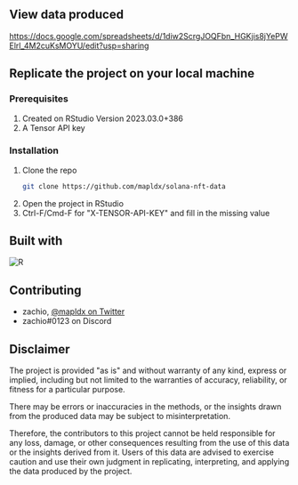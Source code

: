 ## View data produced
https://docs.google.com/spreadsheets/d/1diw2ScrgJOQFbn_HGKjis8jYePWElrl_4M2cuKsMOYU/edit?usp=sharing

## Replicate the project on your local machine
### Prerequisites

1. Created on RStudio Version 2023.03.0+386
2. A Tensor API key

### Installation

1. Clone the repo
   ```sh
   git clone https://github.com/mapldx/solana-nft-data
   ```
2. Open the project in RStudio
3. Ctrl-F/Cmd-F for "X-TENSOR-API-KEY" and fill in the missing value
   
## Built with
![R](https://img.shields.io/badge/R-276DC3?style=for-the-badge&logo=r&logoColor=white)

## Contributing
* zachio, [@mapldx on Twitter](https://twitter.com/mapldx)
* zachio#0123 on Discord

## Disclaimer
The project is provided "as is" and without warranty of any kind, express or implied, including but not limited to the warranties of accuracy, reliability, or fitness for a particular purpose.

There may be errors or inaccuracies in the methods, or the insights drawn from the produced data may be subject to misinterpretation.

Therefore, the contributors to this project cannot be held responsible for any loss, damage, or other consequences resulting from the use of this data or the insights derived from it. Users of this data are advised to exercise caution and use their own judgment in replicating, interpreting, and applying the data produced by the project.
